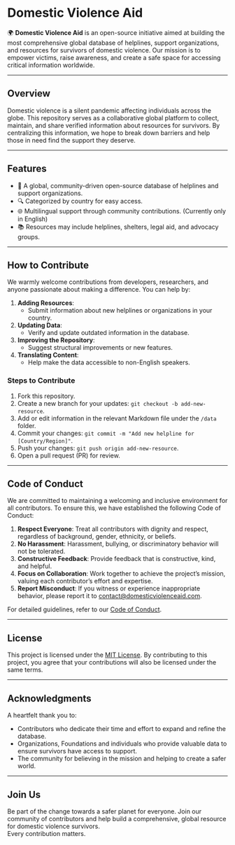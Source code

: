 # Domestic Violence Aid

🌍 **Domestic Violence Aid** is an open-source initiative aimed at building the most comprehensive global database of helplines, support organizations, and resources for survivors of domestic violence. Our mission is to empower victims, raise awareness, and create a safe space for accessing critical information worldwide.

---

## **Overview**

Domestic violence is a silent pandemic affecting individuals across the globe. This repository serves as a collaborative global platform to collect, maintain, and share verified information about resources for survivors. By centralizing this information, we hope to break down barriers and help those in need find the support they deserve.

---

## **Features**
- 🌟 A global, community-driven open-source database of helplines and support organizations.
- 🔍 Categorized by country for easy access.
- 🌐 Multilingual support through community contributions. (Currently only in English)
- 📚 Resources may include helplines, shelters, legal aid, and advocacy groups.

---

## **How to Contribute**

We warmly welcome contributions from developers, researchers, and anyone passionate about making a difference. You can help by:

1. **Adding Resources**:
   - Submit information about new helplines or organizations in your country.
2. **Updating Data**:
   - Verify and update outdated information in the database.
3. **Improving the Repository**:
   - Suggest structural improvements or new features.
4. **Translating Content**:
   - Help make the data accessible to non-English speakers.

### **Steps to Contribute**
1. Fork this repository.
2. Create a new branch for your updates: `git checkout -b add-new-resource`.
3. Add or edit information in the relevant Markdown file under the `/data` folder.
4. Commit your changes: `git commit -m "Add new helpline for [Country/Region]"`.
5. Push your changes: `git push origin add-new-resource`.
6. Open a pull request (PR) for review.

---

## **Code of Conduct**

We are committed to maintaining a welcoming and inclusive environment for all contributors. To ensure this, we have established the following Code of Conduct:

1. **Respect Everyone**: Treat all contributors with dignity and respect, regardless of background, gender, ethnicity, or beliefs.
2. **No Harassment**: Harassment, bullying, or discriminatory behavior will not be tolerated.
3. **Constructive Feedback**: Provide feedback that is constructive, kind, and helpful.
4. **Focus on Collaboration**: Work together to achieve the project’s mission, valuing each contributor’s effort and expertise.
5. **Report Misconduct**: If you witness or experience inappropriate behavior, please report it to [contact@domesticviolenceaid.com](mailto:contact@domesticviolenceaid.com).

For detailed guidelines, refer to our [Code of Conduct](CODE_OF_CONDUCT.md).

---

## **License**

This project is licensed under the [MIT License](LICENSE). By contributing to this project, you agree that your contributions will also be licensed under the same terms.

---

## **Acknowledgments**

A heartfelt thank you to:
- Contributors who dedicate their time and effort to expand and refine the database.
- Organizations, Foundations and individuals who provide valuable data to ensure survivors have access to support.
- The community for believing in the mission and helping to create a safer world.

---


## **Join Us**

Be part of the change towards a safer planet for everyone. Join our community of contributors and help build a comprehensive, global resource for domestic violence survivors.  
Every contribution matters.  

